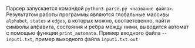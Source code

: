 Парсер запускается командой `python3 parse.py <название файла>`. Результатом работы программы являются глобальные массивы `alphabet`, `states` и `edges`, в которых можно, соответсвенно, найти символы алфавита, состояния и ребра между ними, выводится автомат с помощью функции `print_automato`. Пример входного файла -- `input1.txt`, пример выходного файла `input1.txt.out`
